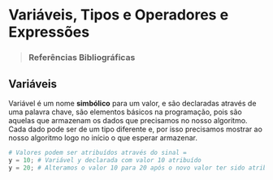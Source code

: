 # Variáveis, Tipos e Operadores e Expressões

> ### Referências Bibliográficas
> 

## Variáveis

Variável é um nome **simbólico** para um valor, e são declaradas através de uma palavra chave, são elementos básicos na programação, pois são aquelas que armazenam os dados que precisamos no nosso algoritmo. Cada dado pode ser de um tipo diferente e, por isso precisamos mostrar ao nosso algoritmo logo no início o que esperar armazenar.

```python
# Valores podem ser atribuídos através do sinal =
y = 10; # Variável y declarada com valor 10 atribuído
y = 20; # Alteramos o valor 10 para 20 após o novo valor ter sido atribuído
```